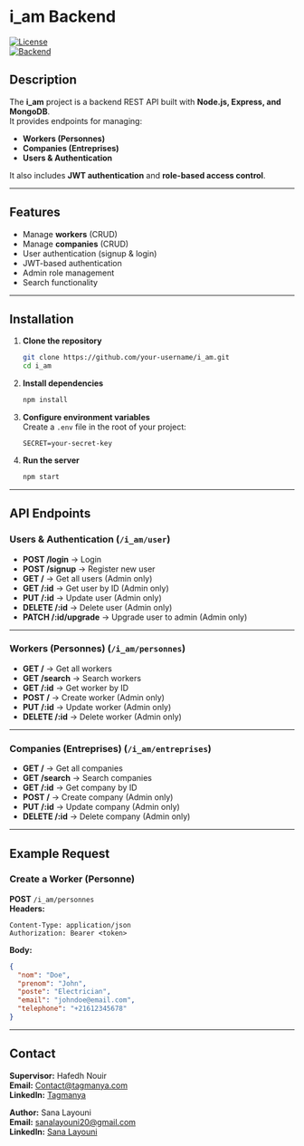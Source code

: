# i_am Backend

[![License](https://img.shields.io/badge/License-MIT-blue.svg)](https://opensource.org/licenses/MIT)  
[![Backend](https://img.shields.io/badge/Backend-Node.js%20%7C%20Express%20%7C%20MongoDB-green.svg)]()  

## Description

The **i_am** project is a backend REST API built with **Node.js, Express, and MongoDB**.  
It provides endpoints for managing:  

- **Workers (Personnes)**  
- **Companies (Entreprises)**  
- **Users & Authentication**  

It also includes **JWT authentication** and **role-based access control**.  

---

## Features

- Manage **workers** (CRUD)  
- Manage **companies** (CRUD)  
- User authentication (signup & login)  
- JWT-based authentication  
- Admin role management  
- Search functionality  

---

## Installation

1. **Clone the repository**
   ```bash
   git clone https://github.com/your-username/i_am.git
   cd i_am
   ```

2. **Install dependencies**
   ```bash
   npm install
   ```

3. **Configure environment variables**  
   Create a `.env` file in the root of your project:  
   ```
   SECRET=your-secret-key
   ```

4. **Run the server**
   ```bash
   npm start
   ```

---

## API Endpoints

### Users & Authentication (`/i_am/user`)

- **POST /login** → Login  
- **POST /signup** → Register new user  
- **GET /** → Get all users (Admin only)  
- **GET /:id** → Get user by ID (Admin only)  
- **PUT /:id** → Update user (Admin only)  
- **DELETE /:id** → Delete user (Admin only)  
- **PATCH /:id/upgrade** → Upgrade user to admin (Admin only)  

---

### Workers (Personnes) (`/i_am/personnes`)

- **GET /** → Get all workers  
- **GET /search** → Search workers  
- **GET /:id** → Get worker by ID  
- **POST /** → Create worker (Admin only)  
- **PUT /:id** → Update worker (Admin only)  
- **DELETE /:id** → Delete worker (Admin only)  

---

### Companies (Entreprises) (`/i_am/entreprises`)

- **GET /** → Get all companies  
- **GET /search** → Search companies  
- **GET /:id** → Get company by ID  
- **POST /** → Create company (Admin only)  
- **PUT /:id** → Update company (Admin only)  
- **DELETE /:id** → Delete company (Admin only)  

---

## Example Request

### Create a Worker (Personne)

**POST** `/i_am/personnes`  
**Headers:**
```
Content-Type: application/json
Authorization: Bearer <token>
```
**Body:**
```json
{
  "nom": "Doe",
  "prenom": "John",
  "poste": "Electrician",
  "email": "johndoe@email.com",
  "telephone": "+21612345678"
}
```

---

## Contact
**Supervisor:** Hafedh Nouir  
**Email:** Contact@tagmanya.com  
**LinkedIn:** [Tagmanya](https://www.linkedin.com/company/tagmanya/?originalSubdomain=fr)

**Author:** Sana Layouni  
**Email:** sanalayouni20@gmail.com  
**LinkedIn:** [Sana Layouni](https://www.linkedin.com/in/sana-layouni-648700338)  


